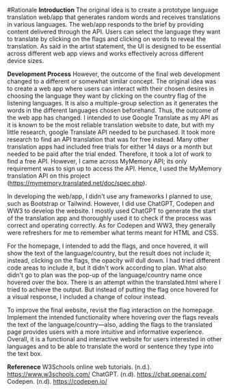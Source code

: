 #Rationale
**Introduction**
The original idea is to create a prototype language translation web/app that generates random words and receives translations in various languages. The web/app responds to the brief by providing content delivered through the API. Users can select the language they want to translate by clicking on the flags and clicking on words to reveal the translation. As said in the artist statement, the UI is designed to be essential across different web app views and works effectively across different device sizes.

**Development Process**
However, the outcome of the final web development changed to a different or somewhat similar concept. The original idea was to create a web app where users can interact with their chosen desires in choosing the language they want by clicking on the country flag of the listening languages. It is also a multiple-group selection as it generates the words in the different languages chosen beforehand.
Thus, the outcome of the web app has changed. I intended to use Google Translate as my API as it is known to be the most reliable translation website to date, but with my little research, google Translate API needed to be purchased. It took more research to find an API translation that was for free instead. Many other translation apps had included free trials for either 14 days or a month but needed to be paid after the trial ended. Therefore, it took a lot of work to find a free API. However, I came across MyMemory API; its only requirement was to sign up to access the API. Hence, I used the MyMemory translation API on this project (https://mymemory.translated.net/doc/spec.php).

In developing the web/app, I didn't use any frameworks I planned to use, such as Bootstrap or Tailwind. However, I did use ChatGPT, Codepen and WW3 to develop the website. I mostly used ChatGPT to generate the start of the translation app and thoroughly used it to check if the process was correct and operating correctly. As for Codepen and WW3, they generally were refreshers for me to remember what terms meant for HTML and CSS. 

For the homepage, I intended to add the flags, and once hovered, it will show the text of the language/country, but the result does not include it; instead, clicking on the flags, the opacity will dull down. I had tried different code areas to include it, but it didn't work according to plan. What also didn't go to plan was the pop-up of the language/country name once hovered over the box. There is an attempt within the translated.html where I tried to achieve the output. But instead of putting the flag once hovered for a visual response, I included a change of colour instead. 

To improve the final website, revisit the flag interaction on the homepage. Implement the intended functionality where hovering over the flags reveals the text of the language/country—also, adding the flags to the translated page provides users with a more intuitive and informative experience. Overall, it is a functional and interactive website for users interested in other languages and to be able to translate the word or sentence they type into the text box. 

**Referenece**
W3Schools online web tutorials. (n.d.). https://www.w3schools.com/
ChatGPT. (n.d). https://chat.openai.com/
Codepen. (n.d). https://codepen.io/

